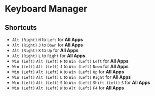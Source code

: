 # Keyboard Manager
## Shortcuts
- `Alt (Right)` `H` to `Left` for **All Apps**
- `Alt (Right)` `J` to `Down` for **All Apps**
- `Alt (Right)` `K` to `Up` for **All Apps**
- `Alt (Right)` `L` to `Right` for **All Apps**
- `Win (Left)` `Alt (Left)` `H` to `Win (Left)` `Left` for **All Apps**
- `Win (Left)` `Alt (Left)` `J` to `Win (Left)` `Down` for **All Apps**
- `Win (Left)` `Alt (Left)` `K` to `Win (Left)` `Up` for **All Apps**
- `Win (Left)` `Alt (Left)` `L` to `Win (Left)` `Right` for **All Apps**
- `Win (Left)` `Alt (Left)` `S` to `Win (Left)` `Shift (Left)` `S` for **All Apps**
- `Win (Left)` `Alt (Left)` `W` to `Alt (Left)` `F4` for **All Apps**
